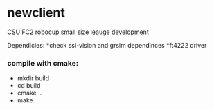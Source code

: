 # newclient
CSU FC2 robocup small size leauge development

Dependicies:
*check ssl-vision and grsim dependinces
*ft4222 driver

### compile with cmake:
* mkdir build
* cd build
* cmake ..
* make
